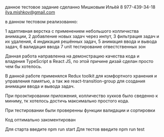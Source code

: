 данное тестовое задание сделанно Мишковым Ильёй 8 977-439-34-18 ilya.mishkov@gmail.com

в данном тестовом реализованно:

1 адаптивная верстка с применением небольшого колличкства анимации,
2 добавление новых задач через инпут,
3 фильтрация задач и их удаления,
4 индикация решённых задач,
5 анимация ввода и вывода задач,
6 валидация ввода
7 unit тестирование отвестственных зон


Данная работа направленна на демонстрацию качества кода и владения TypeScript в React JS, по этой причине дизай сделан просто чем бы хотелось.

В данной работе применялся Redux toolkit для комфортного хранения и управления памятью, а так же
react-transition-group для создания анимации ввода и вывода задач.

При проэктировании приложения, колличество хукков было сведенно к миниму, тк хотелось достичь максимально простого кода.

При тестировании были проверенны функции валидации и сортировки

Код оптимально закоментирован






Для старта введите npm run start 
Для тестов введите npm run test